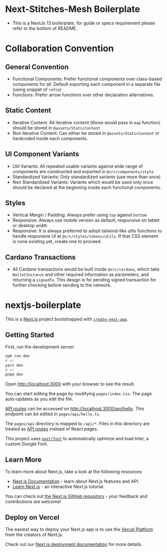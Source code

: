 # Next-Stitches-Mesh Boilerplate

- This is a NextJs 13 boilerplate, for guide or specs requirement please refer to the bottom of README.

# Collaboration Convention

## General Convention

- Functional Components: Prefer functional components over class-based components for all. Default exporting each component in a separate file (using snippet of `rafce`)
- Functions: Prefer arrow functions over other declaration alternatives.

## Static Content

- Iterative Content: All iterative content (those would pass in `map` function) should be stored in `@assets/StaticContent`
- Non Iterative Content: Can either be stored in `@assets/StaticContent` or hardcoded inside each components.

## UI Component Variants

- Util Variants: All repeated usable variants against wide range of components are constructed and exported in `@src/components/style`
- Standardized Variants: Only standardized variants (use more than once)
- Non Standardized Variants: Variants which would be used only once should be declared at the beginning inside each functional components.

## Styles

- Vertical Margin / Padding: Always prefer using `top` against `bottom`
- Responsive: Always use mobile version as default, responsive on tablet or desktop width
- Responsive: It is always preferred to adopt tailwind-like utils functions to handle responsive UI at `@src/styles/tokens/utils`. If that CSS element is none existing yet, create one to proceed.

## Cardano Transactions

- All Cardano transactions would be built inside `@src/cardano`, which take `WalletInstance` and other required information as parameters, and returning a `signedTx`. This design is for pending signed transaction for further checking before sending to the network.

# nextjs-boilerplate

This is a [Next.js](https://nextjs.org/) project bootstrapped with [`create-next-app`](https://github.com/vercel/next.js/tree/canary/packages/create-next-app).

## Getting Started

First, run the development server:

```bash
npm run dev
# or
yarn dev
# or
pnpm dev
```

Open [http://localhost:3000](http://localhost:3000) with your browser to see the result.

You can start editing the page by modifying `pages/index.tsx`. The page auto-updates as you edit the file.

[API routes](https://nextjs.org/docs/api-routes/introduction) can be accessed on [http://localhost:3000/api/hello](http://localhost:3000/api/hello). This endpoint can be edited in `pages/api/hello.ts`.

The `pages/api` directory is mapped to `/api/*`. Files in this directory are treated as [API routes](https://nextjs.org/docs/api-routes/introduction) instead of React pages.

This project uses [`next/font`](https://nextjs.org/docs/basic-features/font-optimization) to automatically optimize and load Inter, a custom Google Font.

## Learn More

To learn more about Next.js, take a look at the following resources:

- [Next.js Documentation](https://nextjs.org/docs) - learn about Next.js features and API.
- [Learn Next.js](https://nextjs.org/learn) - an interactive Next.js tutorial.

You can check out [the Next.js GitHub repository](https://github.com/vercel/next.js/) - your feedback and contributions are welcome!

## Deploy on Vercel

The easiest way to deploy your Next.js app is to use the [Vercel Platform](https://vercel.com/new?utm_medium=default-template&filter=next.js&utm_source=create-next-app&utm_campaign=create-next-app-readme) from the creators of Next.js.

Check out our [Next.js deployment documentation](https://nextjs.org/docs/deployment) for more details.
